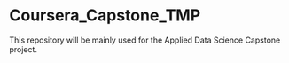 # Coursera_Capstone_TMP
This repository will be mainly used for the Applied Data Science Capstone project.
